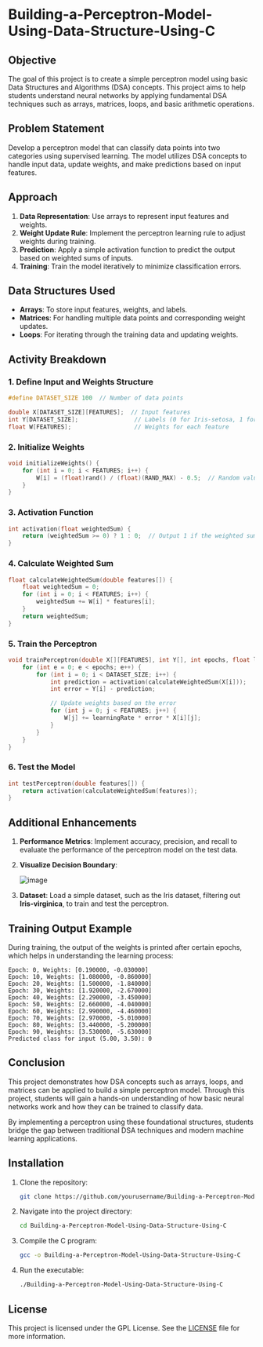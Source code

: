 
# Building-a-Perceptron-Model-Using-Data-Structure-Using-C

## Objective

The goal of this project is to create a simple perceptron model using basic Data Structures and Algorithms (DSA) concepts. This project aims to help students understand neural networks by applying fundamental DSA techniques such as arrays, matrices, loops, and basic arithmetic operations.

## Problem Statement

Develop a perceptron model that can classify data points into two categories using supervised learning. The model utilizes DSA concepts to handle input data, update weights, and make predictions based on input features.

## Approach

1. **Data Representation**: Use arrays to represent input features and weights.
2. **Weight Update Rule**: Implement the perceptron learning rule to adjust weights during training.
3. **Prediction**: Apply a simple activation function to predict the output based on weighted sums of inputs.
4. **Training**: Train the model iteratively to minimize classification errors.

## Data Structures Used

- **Arrays**: To store input features, weights, and labels.
- **Matrices**: For handling multiple data points and corresponding weight updates.
- **Loops**: For iterating through the training data and updating weights.

## Activity Breakdown

### 1. Define Input and Weights Structure

```c
#define DATASET_SIZE 100  // Number of data points

double X[DATASET_SIZE][FEATURES];  // Input features
int Y[DATASET_SIZE];                // Labels (0 for Iris-setosa, 1 for Iris-versicolor)
float W[FEATURES];                  // Weights for each feature
```

### 2. Initialize Weights

```c
void initializeWeights() {
    for (int i = 0; i < FEATURES; i++) {
        W[i] = (float)rand() / (float)(RAND_MAX) - 0.5;  // Random values between -0.5 and 0.5
    }
}
```

### 3. Activation Function

```c
int activation(float weightedSum) {
    return (weightedSum >= 0) ? 1 : 0;  // Output 1 if the weighted sum is positive, else 0
}
```

### 4. Calculate Weighted Sum

```c
float calculateWeightedSum(double features[]) {
    float weightedSum = 0;
    for (int i = 0; i < FEATURES; i++) {
        weightedSum += W[i] * features[i];
    }
    return weightedSum;
}
```

### 5. Train the Perceptron

```c
void trainPerceptron(double X[][FEATURES], int Y[], int epochs, float learningRate) {
    for (int e = 0; e < epochs; e++) {
        for (int i = 0; i < DATASET_SIZE; i++) {
            int prediction = activation(calculateWeightedSum(X[i]));
            int error = Y[i] - prediction;

            // Update weights based on the error
            for (int j = 0; j < FEATURES; j++) {
                W[j] += learningRate * error * X[i][j];
            }
        }
    }
}
```

### 6. Test the Model

```c
int testPerceptron(double features[]) {
    return activation(calculateWeightedSum(features));
}
```

## Additional Enhancements

1. **Performance Metrics**: Implement accuracy, precision, and recall to evaluate the performance of the perceptron model on the test data.
2. **Visualize Decision Boundary**:
   
   ![image](https://github.com/user-attachments/assets/c2b8ca21-a4b4-410f-83f7-ab65a3aef034)
   

4. **Dataset**: Load a simple dataset, such as the Iris dataset, filtering out **Iris-virginica**, to train and test the perceptron.

## Training Output Example

During training, the output of the weights is printed after certain epochs, which helps in understanding the learning process:

```
Epoch: 0, Weights: [0.190000, -0.030000]
Epoch: 10, Weights: [1.080000, -0.860000]
Epoch: 20, Weights: [1.500000, -1.840000]
Epoch: 30, Weights: [1.920000, -2.670000]
Epoch: 40, Weights: [2.290000, -3.450000]
Epoch: 50, Weights: [2.660000, -4.040000]
Epoch: 60, Weights: [2.990000, -4.460000]
Epoch: 70, Weights: [2.970000, -5.010000]
Epoch: 80, Weights: [3.440000, -5.200000]
Epoch: 90, Weights: [3.530000, -5.630000]
Predicted class for input (5.00, 3.50): 0
```

## Conclusion

This project demonstrates how DSA concepts such as arrays, loops, and matrices can be applied to build a simple perceptron model. Through this project, students will gain a hands-on understanding of how basic neural networks work and how they can be trained to classify data.

By implementing a perceptron using these foundational structures, students bridge the gap between traditional DSA techniques and modern machine learning applications.

## Installation

1. Clone the repository:
   ```bash
   git clone https://github.com/yourusername/Building-a-Perceptron-Model-Using-Data-Structure-Using-C.git
   ```

2. Navigate into the project directory:
   ```bash
   cd Building-a-Perceptron-Model-Using-Data-Structure-Using-C
   ```

3. Compile the C program:
   ```bash
   gcc -o Building-a-Perceptron-Model-Using-Data-Structure-Using-C
   ```

4. Run the executable:
   ```bash
   ./Building-a-Perceptron-Model-Using-Data-Structure-Using-C
   ```

## License

This project is licensed under the GPL License. See the [LICENSE](LICENSE) file for more information.
```

